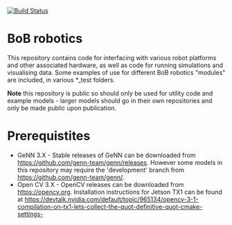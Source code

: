 [![Build Status](https://gen-ci.inf.sussex.ac.uk/buildStatus/icon?job=BoB%20robotics/bob_robotics/jenkins/master)](https://gen-ci.inf.sussex.ac.uk/job/BoB%20robotics/bob_robotics/jenkins/master)
# BoB robotics
This repository contains code for interfacing with various robot platforms and other associated hardware, as well as code for running simulations and visualising data. Some examples of use for different BoB robotics "modules" are included, in various \*\_test folders.

**Note** this repository is public so should only be used for utility code and example models - larger models should go in their own repositories and only be made public upon publication.

# Prerequistites
* GeNN 3.X - Stable releases of GeNN can be downloaded from https://github.com/genn-team/genn/releases. However some models in this repository may require the 'development' branch from https://github.com/genn-team/genn/.
* Open CV 3.X - OpenCV releases can be downloaded from https://opencv.org. Installation instructions for Jetson TX1 can be found at https://devtalk.nvidia.com/default/topic/965134/opencv-3-1-compilation-on-tx1-lets-collect-the-quot-definitive-quot-cmake-settings-

